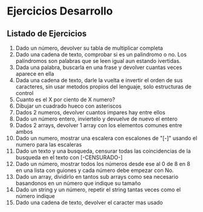 # Ejercicios Desarrollo

## Listado de Ejercicios
1. Dado un número, devolver su tabla de multiplicar completa
2. Dado una cadena de texto, comprobar si es un palindromo o no. Los palíndromos son palabras que se leen igual aun estando ivertidas.
3. Dada una palabra, buscarla en una frase y devolver cuantas veces aparece en ella
4. Dada una cadena de texto, darle la vuelta e invertir el orden de sus caracteres, sin usar metodos propios del lenguaje, solo estructuras de control
5. Cuanto es el X por ciento de X numero?
6. Dibujar un cuadrado hueco con asteriscos
7. Dados 2 numeros, devolver cuantos impares hay entre ellos
8. Dado un número entero, inviertelo y devuelve de nuevo el entero
9. Dados 2 arrays, devolver 1 array con los elementos comunes entre ambos
10. Dado un numero, mostrar una escalera con escalones de "[-]" usando el numero para las escaleras
11. Dado un texto y una busqueda, censurar todas las coincidencias de la busqueda en el texto con [-CENSURADO-]
12. Dado un número, mostrar todos los números desde ese al 0 de 8 en 8 en una lista con guiones y cada número debe empezar con No.
13. Dado un array, dividirlo en tantos sub arrays como sea necesario basandonos en un número que indique su tamaño 
14. Dado un string y un número, repetir el string tantas veces como el número indique
15. Dado una cadena de texto, devolver el caracter mas usado